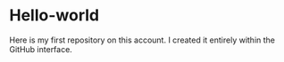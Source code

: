 # Hello-world
Here is my first repository on this account. I created it entirely within the GitHub interface. 

